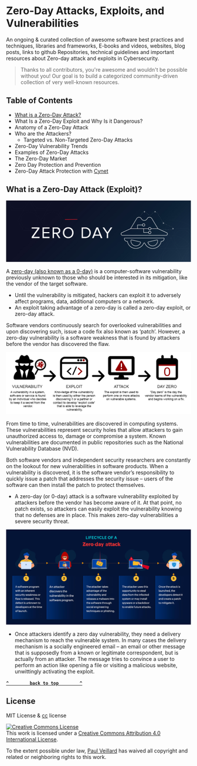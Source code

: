 # Zero-Day Attacks, Exploits, and Vulnerabilities

An ongoing & curated collection of awesome software best practices and techniques, libraries and frameworks, E-books and videos, websites, blog posts, links to github Repositories, technical guidelines and important resources about Zero-day attack and exploits in Cybersecurity.
> Thanks to all contributors, you're awesome and wouldn't be possible without you! Our goal is to build a categorized community-driven collection of very well-known resources.

## Table of Contents

- [What is a Zero-Day Attack?](#)
- What Is a Zero-Day Exploit and Why Is it Dangerous?
- Anatomy of a Zero-Day Attack
- Who are the Attackers?
  - Targeted vs. Non-Targeted Zero-Day Attacks
- Zero-Day Vulnerability Trends
- Examples of Zero-Day Attacks
- The Zero-Day Market
- Zero Day Protection and Prevention
- Zero-Day Attack Protection with [Cynet](https://www.cynet.com/zero-day-attacks/zero-day-vulnerabilities-exploits-and-attacks-a-complete-glossary/)

## What is a Zero-Day Attack (Exploit)?

![zero-day](https://github.com/paulveillard/cybersecurity-zero-day/blob/main/img/zero-day-attack-1.jpg)

A [zero-day (also known as a 0-day)](https://en.wikipedia.org/wiki/Zero-day_(computing)) is a computer-software vulnerability previously unknown to those who should be interested in its mitigation, like the vendor of the target software.
- Until the vulnerability is mitigated, hackers can exploit it to adversely affect programs, data, additional computers or a network.
- An exploit taking advantage of a zero-day is called a zero-day exploit, or zero-day attack.

Software vendors continuously search for overlooked vulnerabilities and upon discovering such, issue a code fix also known as ‘patch’. However, a zero-day vulnerability is a software weakness that is found by attackers before the vendor has discovered the flaw.

![zero-day-timeline](https://github.com/paulveillard/cybersecurity-zero-day/blob/main/img/Zero-Day-Timeline.png)

From time to time, vulnerabilities are discovered in computing systems. These vulnerabilities represent security holes that allow attackers to gain unauthorized access to, damage or compromise a system. Known vulnerabilities are documented in public repositories such as the National Vulnerability Database (NVD).

Both software vendors and independent security researchers are constantly on the lookout for new vulnerabilities in software products. When a vulnerability is discovered, it is the software vendor’s responsibility to quickly issue a patch that addresses the security issue – users of the software can then install the patch to protect themselves.

- A zero-day (or 0-day) attack is a software vulnerability exploited by attackers before the vendor has become aware of it. At that point, no patch exists, so attackers can easily exploit the vulnerability knowing that no defenses are in place. This makes zero-day vulnerabilities a severe security threat.

![zero-day lifecycle](https://github.com/paulveillard/cybersecurity-zero-day/blob/main/img/what-is-zero-day-exploit-bg-2.jpg)

- Once attackers identify a zero day vulnerability, they need a delivery mechanism to reach the vulnerable system. In many cases the delivery mechanism is a socially engineered email – an email or other message that is supposedly from a known or legitimate correspondent, but is actually from an attacker. The message tries to convince a user to perform an action like opening a file or visiting a malicious website, unwittingly activating the exploit.



**[`^        back to top        ^`](#)**

## License
MIT License & [cc](https://creativecommons.org/licenses/by/4.0/) license

<a rel="license" href="http://creativecommons.org/licenses/by/4.0/"><img alt="Creative Commons License" style="border-width:0" src="https://i.creativecommons.org/l/by/4.0/88x31.png" /></a><br />This work is licensed under a <a rel="license" href="http://creativecommons.org/licenses/by/4.0/">Creative Commons Attribution 4.0 International License</a>.

To the extent possible under law, [Paul Veillard](https://github.com/paulveillard/) has waived all copyright and related or neighboring rights to this work.
